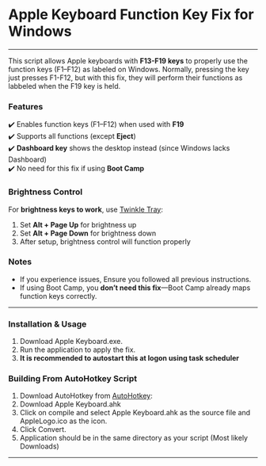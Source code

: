 # **Apple Keyboard Function Key Fix for Windows**  
---
This script allows Apple keyboards with **F13-F19 keys** to properly use the function keys (F1–F12) as labeled on Windows. Normally, pressing the key just presses F1-F12, but with this fix, they will perform their functions as labbeled when the F19 key is held.  

### **Features**  
✔️ Enables function keys (F1–F12) when used with **F19**  
✔️ Supports all functions (except **Eject**)  
✔️ **Dashboard key** shows the desktop instead (since Windows lacks Dashboard)  
✔️ No need for this fix if using **Boot Camp**  

### **Brightness Control**  
For **brightness keys to work**, use [Twinkle Tray](https://twinkletray.com/):  
1. Set **Alt + Page Up** for brightness up  
2. Set **Alt + Page Down** for brightness down  
3. After setup, brightness control will function properly  

### **Notes**  
- If you experience issues, Ensure you followed all previous instructions.  
- If using Boot Camp, you **don’t need this fix**—Boot Camp already maps function keys correctly.  

---

### **Installation & Usage**  
1. Download Apple Keyboard.exe.  
2. Run the application to apply the fix.
3. **It is recommended to autostart this at logon using task scheduler**

### **Building From AutoHotkey Script**
1. Download AutoHotkey from [AutoHotkey](https://autohotkey.com/download): 
2. Download Apple Keyboard.ahk
3. Click on compile and select Apple Keyboard.ahk as the source file and AppleLogo.ico as the icon.
4. Click Convert.
5. Application should be in the same directory as your script (Most likely Downloads)

---
